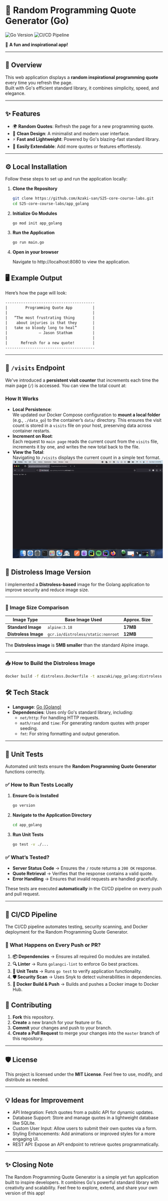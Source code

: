 # 🎉 Random Programming Quote Generator (Go)

![Go Version](https://img.shields.io/badge/Go-1.20%2B-blue.svg)
![CI/CD Pipeline](https://github.com/Azaki-san/S25-core-course-labs/actions/workflows/app_golang_ci.yml/badge.svg)

🌟 **A fun and inspirational app!**

---

## 🚀 Overview

This web application displays a **random inspirational programming quote** every time you refresh the page.  
Built with Go's efficient standard library, it combines simplicity, speed, and elegance.

---

## ✨ Features

- 🌍 **Random Quotes**: Refresh the page for a new programming quote.
- 🎨 **Clean Design**: A minimalist and modern user interface.
- ⚡ **Fast and Lightweight**: Powered by Go's blazing-fast standard library.
- 🧩 **Easily Extendable**: Add more quotes or features effortlessly.

---

## ⚙️ Local Installation

Follow these steps to set up and run the application locally:


1. **Clone the Repository**
    ```bash
   git clone https://github.com/Azaki-san/S25-core-course-labs.git
   cd S25-core-course-labs/app_golang

2. **Initialize Go Modules**
    ```base
    go mod init app_golang

3. **Run the Application**
    ```bash
    go run main.go
   
4. **Open in your browser**

   Navigate to http://localhost:8080 to view the application.


## 🖥️ Example Output

Here’s how the page will look:
    
    ----------------------------------------
    |        Programming Quote App         |
    |                                      |
    |   “The most frustrating thing        |
    |    about injuries is that they       |
    |   take so bloody long to heal”       |
    |              – Jason Statham         |
    |                                      |
    |      Refresh for a new quote!        |
    ----------------------------------------

---

## 🫶 `/visits` Endpoint

We've introduced a **persistent visit counter** that increments each time the main page (`/`) is accessed. You can view the total count at:


### How It Works
- **Local Persistence**:  
  We updated our Docker Compose configuration to **mount a local folder** (e.g., `./data_go`) to the container’s `data/` directory. This ensures the visit count is stored in a `visits` file on your host, preserving data across container restarts.
- **Increment on Root**:  
  Each request to `main page` reads the current count from the `visits` file, increments it by one, and writes the new total back to the file.
- **View the Total**:  
  Navigating to `/visits` displays the current count in a simple text format.
  !["Go-visits](static/go_visits.png "Go-visits")


## 🐳 Distroless Image Version

I implemented a **Distroless-based** image for the Golang application to improve security and reduce image size.

---

### 📏 Image Size Comparison

| Image Type       | Base Image Used                        | Approx. Size |
|------------------|---------------------------------------|-------------|
| **Standard Image** | `alpine:3.18`                        | **17MB**     |
| **Distroless Image** | `gcr.io/distroless/static:nonroot`  | **12MB**     |

The **Distroless image** is **5MB smaller** than the standard Alpine image.

---

### 📥 How to Build the Distroless Image

```bash
docker build -f distroless.Dockerfile -t azazaki/app_golang:distroless .
```

## 🛠️ Tech Stack

- **Language**: [Go (Golang)](https://golang.org)
- **Dependencies**: Uses only Go's standard library, including:
    - `net/http`: For handling HTTP requests.
    - `math/rand` and `time`: For generating random quotes with proper seeding.
    - `fmt`: For string formatting and output generation.

---

## 🧪 Unit Tests

Automated unit tests ensure the **Random Programming Quote Generator** functions correctly.

### ✅ How to Run Tests Locally
1. **Ensure Go is Installed**
   ```bash
   go version
   ```
2. **Navigate to the Application Directory**
   ```bash
   cd app_golang
   ```
3. **Run Unit Tests**
   ```bash
   go test -v ./...
   ```
    
### ✅ What’s Tested?
- **Server Status Code** → Ensures the `/` route returns a `200 OK` response.
- **Quote Retrieval** → Verifies that the response contains a valid quote.
- **Error Handling** → Ensures that invalid requests are handled gracefully.

These tests are executed **automatically** in the CI/CD pipeline on every push and pull request.

---

## 🔄 CI/CD Pipeline

The CI/CD pipeline automates testing, security scanning, and Docker deployment for the Random Programming Quote Generator.

### 🚀 What Happens on Every Push or PR?
1. **📦 Dependencies** → Ensures all required Go modules are installed.
2. **🔍 Linter** → Runs `golangci-lint` to enforce Go best practices.
3. **🧪 Unit Tests** → Runs `go test` to verify application functionality.
4. **🛡️ Security Scan** → Uses Snyk to detect vulnerabilities in dependencies.
5. **🐳 Docker Build & Push** → Builds and pushes a Docker image to Docker Hub.

## 🚀 Contributing

1. **Fork** this repository.
2. **Create** a new branch for your feature or fix.
3. **Commit** your changes and push to your branch.
4. **Create a Pull Request** to merge your changes into the `master` branch of this repository.

---

## 🛡️ License

This project is licensed under the **MIT License**. Feel free to use, modify, and distribute as needed.

---

## 💡 Ideas for Improvement

- API Integration: Fetch quotes from a public API for dynamic updates.
- Database Support: Store and manage quotes in a lightweight database like SQLite.
- Custom User Input: Allow users to submit their own quotes via a form.
- Styling Enhancements: Add animations or improved styles for a more engaging UI.
- REST API: Expose an API endpoint to retrieve quotes programmatically.

---

## ✨ Closing Note

The Random Programming Quote Generator is a simple yet fun application built to inspire developers. It combines Go's powerful standard library with creativity and scalability.
Feel free to explore, extend, and share your own version of this app!
